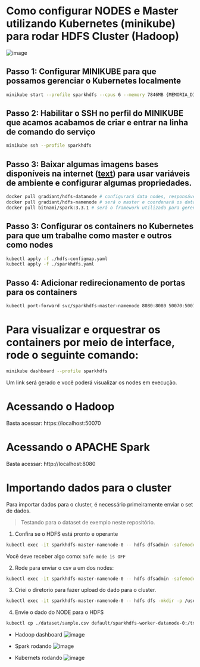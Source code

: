 # Como configurar NODES e Master utilizando Kubernetes (minikube) para rodar HDFS Cluster (Hadoop) 
![image](https://github.com/user-attachments/assets/53cab607-0a92-4dc1-84ee-d8c2673982de)


## Passo 1: Configurar MINIKUBE para que possamos gerenciar o Kubernetes localmente

```bash
minikube start --profile sparkhdfs --cpus 6 --memory 7846MB {MEMORIA_DISPONIVEL: pelo menos 7846MB} {opcional: --driver virtualbox --no-vtx-check}
```

## Passo 2: Habilitar o SSH no perfil do MINIKUBE que acamos acabamos de criar e entrar na linha de comando do serviço

```bash
minikube ssh --profile sparkhdfs
```

## Passo 3: Baixar algumas imagens bases disponíveis na internet ([text](https://github.com/Gradiant/dockerized-hadoop)) para usar variáveis de ambiente e configurar algumas propriedades.

```bash
docker pull gradiant/hdfs-datanode # configurará data nodes, responsáveis pela leitura e escrita de dados.
docker pull gradiant/hdfs-namenode # será o master e coordenará os datanodes para que funcionem de maneira distribuída.
docker pull bitnami/spark:3.3.1 # será o framework utilizado para gerenciar o HDFS
```

## Passo 3: Configurar os containers no Kubernetes para que um trabalhe como master e outros como nodes

```bash
kubectl apply -f ./hdfs-configmap.yaml
kubectl apply -f ./sparkhdfs.yaml
```

## Passo 4: Adicionar redirecionamento de portas para os containers

```bash
kubectl port-forward svc/sparkhdfs-master-namenode 8080:8080 50070:50070
```

# Para visualizar e orquestrar os containers por meio de interface, rode o seguinte comando:

```bash
minikube dashboard --profile sparkhdfs
```

Um link será gerado e você poderá visualizar os nodes em execução.

# Acessando o Hadoop

Basta acessar:
https://localhost:50070

# Acessando o APACHE Spark

Basta acessar:
http://localhost:8080

# Importando dados para o cluster

Para importar dados para o cluster, é necessário primeiramente enviar o set de dados.

> Testando para o dataset de exemplo neste repositório.

1. Confira se o HDFS está pronto e operante

```bash
kubectl exec -it sparkhdfs-master-namenode-0 -- hdfs dfsadmin -safemode get
```

Você deve receber algo como:
`Safe mode is OFF`

2. Rode para enviar o csv a um dos nodes:

```bash
kubectl exec -it sparkhdfs-master-namenode-0 -- hdfs dfsadmin -safemode get
```

3. Criei o diretorio para fazer upload do dado para o cluster.

```bash
kubectl exec -it sparkhdfs-master-namenode-0 -- hdfs dfs -mkdir -p /user/hadoop/dataset
```

4. Envie o dado do NODE para o HDFS

```bash
kubectl cp ./dataset/sample.csv default/sparkhdfs-worker-datanode-0:/tmp/sample.csv
```



- Hadoop dashboard
![image](https://github.com/user-attachments/assets/2e44bf61-371a-41e4-8523-24cee750c146)

- Spark rodando
![image](https://github.com/user-attachments/assets/50eabeee-b0f4-4bac-a444-75d9bcac2c25)

- Kubernets rodando
![image](https://github.com/user-attachments/assets/53cab607-0a92-4dc1-84ee-d8c2673982de)

